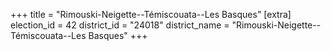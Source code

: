 +++
title = "Rimouski-Neigette--Témiscouata--Les Basques"
[extra]
election_id = 42
district_id = "24018"
district_name = "Rimouski-Neigette--Témiscouata--Les Basques"
+++
